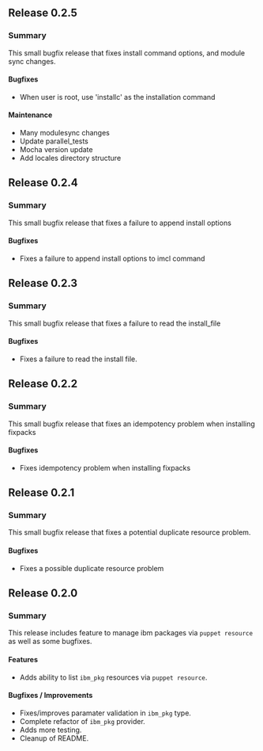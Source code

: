 ## Release 0.2.5
### Summary
This small bugfix release that fixes install command options, and module sync changes.

#### Bugfixes
- When user is root, use 'installc' as the installation command

#### Maintenance
- Many modulesync changes
- Update parallel_tests
- Mocha version update
- Add locales directory structure

## Release 0.2.4
### Summary
This small bugfix release that fixes a failure to append install options

#### Bugfixes
- Fixes a failure to append install options to imcl command

## Release 0.2.3
### Summary
This small bugfix release that fixes a failure to read the install_file

#### Bugfixes
- Fixes a failure to read the install file.

## Release 0.2.2
### Summary
This small bugfix release that fixes an idempotency problem when installing fixpacks

#### Bugfixes
- Fixes idempotency problem when installing fixpacks

## Release 0.2.1
### Summary
This small bugfix release that fixes a potential duplicate resource problem.

#### Bugfixes
- Fixes a possible duplicate resource problem

## Release 0.2.0
### Summary
This release includes feature to manage ibm packages via `puppet resource` as well as some bugfixes.

#### Features
- Adds ability to list `ibm_pkg` resources via `puppet resource`.

#### Bugfixes / Improvements
- Fixes/improves paramater validation in `ibm_pkg` type.
- Complete refactor of `ibm_pkg` provider.
- Adds more testing.
- Cleanup of README.
